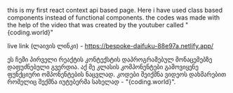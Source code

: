 this is  my first react context api based page. Here  i have used class based components instead of functional components. the codes was made with the help of the video
that was created by the youtuber called  "{coding.world}"

live link (ლაივის ლინკი) - https://bespoke-daifuku-88e97a.netlify.app/

ეს ჩემი პირველი რეაქტის კონტექსტის დაპროგრამებულ მონაცემებზე დაფუძნებული გვერდია. აქ მე კლასის კომპონენტები გამოვიყენე ფუნქციური ომპონენტების ნაცვლად. კოდები შეიქმნა ვიდეოს დახმარებით რომელიც შექმნა იუტუბერმა სახელად - "{coding.world}".
